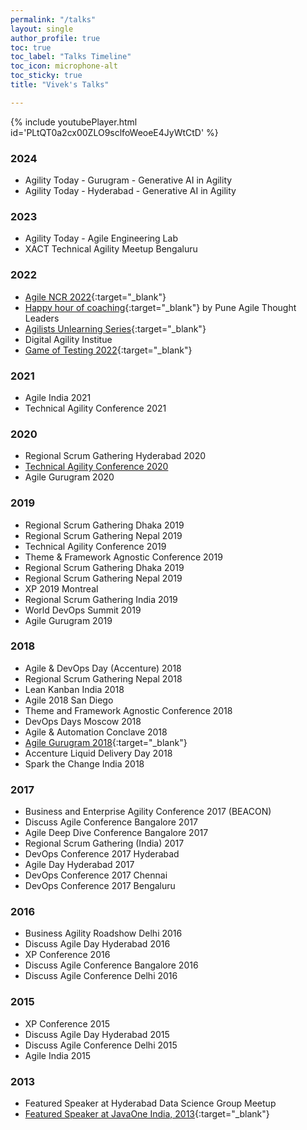 ```yaml
---
permalink: "/talks"
layout: single
author_profile: true
toc: true
toc_label: "Talks Timeline"
toc_icon: microphone-alt
toc_sticky: true
title: "Vivek's Talks"

---
```

{% include youtubePlayer.html id='PLtQT0a2cx00ZLO9sclfoWeoeE4JyWtCtD' %}

### 2024
- Agility Today - Gurugram - Generative AI in Agility
- Agility Today - Hyderabad - Generative AI in Agility

### 2023
- Agility Today - Agile Engineering Lab
- XACT Technical Agility Meetup Bengaluru

### 2022
- [Agile NCR 2022](https://youtu.be/IkjkvVkVXYg){:target="_blank"}
- [Happy hour of coaching](https://www.youtube.com/watch?v=ZMUs-LEDJA8){:target="_blank"} by Pune Agile Thought Leaders
- [Agilists Unlearning Series](https://www.youtube.com/watch?v=FZpqAmBs4oQ){:target="_blank"}
- Digital Agility Institue
- [Game of Testing 2022](https://www.youtube.com/watch?v=NjHrxlatrAI){:target="_blank"}

### 2021
- Agile India 2021
- Technical Agility Conference 2021

### 2020
- Regional Scrum Gathering Hyderabad 2020
- [Technical Agility Conference 2020](https://www.youtube.com/watch?v=yJJgNMwFTow)
- Agile Gurugram 2020

### 2019
- Regional Scrum Gathering Dhaka 2019
- Regional Scrum Gathering Nepal 2019
- Technical Agility Conference 2019
- Theme & Framework Agnostic Conference 2019
- Regional Scrum Gathering Dhaka 2019
- Regional Scrum Gathering Nepal 2019
- XP 2019 Montreal
- Regional Scrum Gathering India 2019
- World DevOps Summit 2019
- Agile Gurugram 2019

### 2018
- Agile & DevOps Day (Accenture) 2018
- Regional Scrum Gathering Nepal 2018
- Lean Kanban India 2018
- Agile 2018 San Diego
- Theme and Framework Agnostic Conference 2018
- DevOps Days Moscow 2018
- Agile & Automation Conclave 2018
- [Agile Gurugram 2018](https://twitter.com/PingalaSoftware/status/978166142672896000){:target="_blank"}
- Accenture Liquid Delivery Day 2018 
- Spark the Change India 2018

### 2017
- Business and Enterprise Agility Conference 2017 (BEACON)
- Discuss Agile Conference Bangalore 2017
- Agile Deep Dive Conference Bangalore 2017
- Regional Scrum Gathering (India) 2017
- DevOps Conference 2017 Hyderabad
- Agile Day Hyderabad 2017
- DevOps Conference 2017 Chennai
- DevOps Conference 2017 Bengaluru

### 2016
- Business Agility Roadshow Delhi 2016
- Discuss Agile Day Hyderabad 2016
- XP Conference 2016
- Discuss Agile Conference Bangalore 2016
- Discuss Agile Conference Delhi 2016

### 2015
- XP Conference 2015
- Discuss Agile Day Hyderabad 2015
- Discuss Agile Conference Delhi  2015
- Agile India 2015

### 2013
- Featured Speaker at Hyderabad Data Science Group Meetup
- [Featured Speaker at JavaOne India, 2013](https://web.archive.org/web/20131006013414/http://www.oracle.com/javaone/in-en/program/javaone-india-speakers-1931748.html#ganesan){:target="_blank"}
